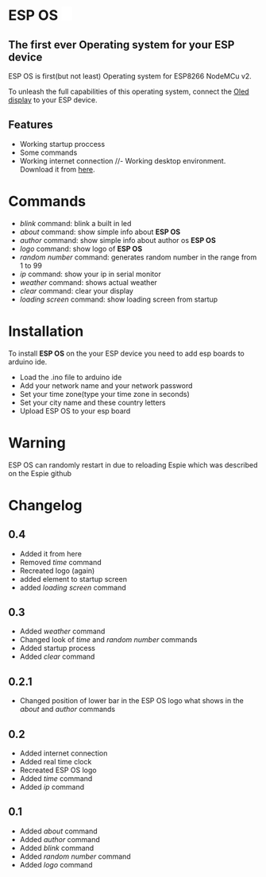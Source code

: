 # ESP OS ![Logo](https://github.com/KranXD/ESP-OS/blob/main/logo.png)
## The first ever Operating system for your ESP device

ESP OS is first(but not least) Operating system for ESP8266 NodeMCu v2.

To unleash the full capabilities of this operating system, connect the [Oled display](https://abc-rc.pl/pl/products/wyswietlacz-oled-0-96-128x64-na-i2c-ssd1306-bialy-12052.html) to your ESP device.

## Features

- Working startup proccess
- Some commands
- Working internet connection
//- Working desktop environment. Download it from [here](https://github.com/KrajaniXPolska1/Espie).

  
# Commands
- _blink_ command: blink a built in led
- _about_ command: show simple info about **ESP OS**
- _author_ command: show simple info about author os **ESP OS**
- _logo_ command: show logo of **ESP OS**
- _random number_ command: generates random number in the range from 1 to 99
- _ip_ command: show your ip in serial monitor
- _weather_ command: shows actual weather
- _clear_ command: clear your display
- _loading screen_ command: show loading screen from startup

# Installation
To install **ESP OS** on the your ESP device you need to add esp boards to arduino ide.

- Load the .ino file to arduino ide
- Add your network name and your network password
- Set your time zone(type your time zone in seconds)
- Set your city name and these country letters
- Upload ESP OS to your esp board

# Warning
ESP OS can randomly restart in due to reloading Espie which was described on the Espie github

# Changelog 

## 0.4
- Added it from here
- Removed _time_ command
- Recreated logo (again)
- added element to startup screen
- added _loading screen_ command

## 0.3
- Added _weather_ command
- Changed look of _time_ and _random number_ commands
- Added startup process
- Added _clear_ command

## 0.2.1
- Changed position of lower bar in the ESP OS logo what shows in the _about_ and _author_ commands

## 0.2
- Added internet connection
- Added real time clock
- Recreated ESP OS logo
- Added _time_ command
- Added _ip_ command

## 0.1
- Added _about_ command
- Added _author_ command
- Added _blink_ command
- Added _random number_ command
- Added _logo_ command
